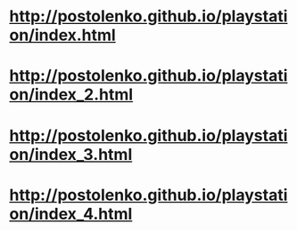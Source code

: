 # http://postolenko.github.io/playstation/index.html
# http://postolenko.github.io/playstation/index_2.html
# http://postolenko.github.io/playstation/index_3.html
# http://postolenko.github.io/playstation/index_4.html